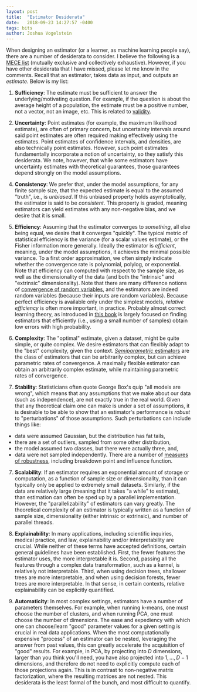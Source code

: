 ```yaml
---
layout: post
title:  "Estimator Desiderata"
date:   2018-09-23 14:27:57 -0400
tags: bits
author: Joshua Vogelstein
---
```



When designing an estimator (or a learner, as machine learning people say), there are a number of desiderata to consider.  I believe the following is a [MECE list](https://en.wikipedia.org/wiki/MECE_principle) (mutually exclusive and collectively exhaustive).  However, if you have other desiderata that I have missed, please let me know in the comments.  Recall that an estimator, takes data as input, and outputs an *estimate*.  Below is my list:

1. **Sufficiency**: The estimate must be sufficient to answer the underlying/motivating question.  For example, if the question is about the average height of a population, the estimate must be a positive number, not a vector, not an image, etc.  This is related to [validity](https://en.wikipedia.org/wiki/Validity_(statistics)).

2. **Uncertainty**:  Point estimates (for example, the maximum likelihood estimate), are often of primary concern, but uncertainty intervals around said point estimates are often required making effectively using the estimates.  Point estimates of confidence intervals, and densities, are also technically point estimates.  However, such point estimates fundamentally incorporate a notion of uncertainty, so they satisfy this desiderata.  We note, however, that while some estimators have uncertainty estimates with theoretical guarantees, those guarantees depend strongly on the model assumptions.

<!-- In many cases, even today's best estimators are "mis-calibrated". For example, if an estimator learns a posterior over a two-class problem, and then a test example is provided that looks nothing like any of the training data, modern classifiers will often be highly confident, when they "should" say that they do not know (see Robustness and Stability below).  -->

4. **Consistency**:  We prefer that, under the model assumptions, for any finite sample size, that the expected estimate is equal to the assumed "truth", i.e., is *unbiased*.  If this unbiased property holds asymptotically, the estimator is said to be  *consistent*.  This property is graded, meaning estimators can yield estimates with any non-negative bias, and we desire that it is small.   


6. **Efficiency**:  Assuming that the estimator converges to *something*, all else being equal, we desire that it converges "quickly".  The typical metric of statistical efficiency is the variance (for a scalar values estimate), or the Fisher information more generally.  Ideally the estimator is *efficient*, meaning, under the model assumptions, it achieves the minimal possible variance.  To a first order approximation, we often simply indicate whether the convergence rate is polynomial, polylog, or exponential.  Note that efficiency can computed with respect to the sample size, as well as the dimensionality of the data (and both the "intrinsic" and "extrinsic" dimensionality). Note that there are many difference notions of [convergence of random variables](https://en.wikipedia.org/wiki/Convergence_of_random_variables), and the estimators are indeed random variables (because their inputs are random variables). Because perfect efficiency is available only under the simplest models, *relative efficiency* is often more important, in practice.  Probably almost correct learning theory, as introduced in [this book](http://a.co/d/bYJlTWA) is largely focused on finding estimators that efficiently (i.e., using a small number of samples) obtain low errors with high probability.


3. **Complexity**: The "optimal" estimate, given a dataset, might be quite simple, or quite complex. We desire estimators that can flexibly adapt to the "best" complexity, given the context.  [*Semiparametric* estimators](https://www.amazon.com/Efficient-Adaptive-Estimation-Semiparametric-Models/dp/0387984739/ref=sr_1_6?s=books&ie=UTF8&qid=1537811338&sr=1-6&keywords=semiparametric) are the class of estimators that can be arbitrarily complex, but can achieve parametric rates of convergence. A maximally flexible estimator can obtain an arbitrarily complex estimate, while maintaining parametric rates of convergence.


5. **Stability**: Statisticians often quote George Box's quip "all models are wrong", which means that any assumptions that we make about our data (such as independence), are not exactly true in the real world.  Given that any theoretical claim one can make is under a set of assumptions, it is desirable to be able to show that an estimator's performance is *robust* to "perturbations" of those assumptions.  Such perturbations can include things like:
- data were assumed Gaussian, but the distribution has fat tails,
- there are a set of outliers, sampled from some other distribution,
- the model assumed two classes, but there were actually three, and,
- data were not sampled independently.
There are a number of [measures  of robustness](https://en.wikipedia.org/wiki/Robust_statistics#Measures_of_robustness), including breakdown point and influence function.

7. **Scalability**: If an estimator requires an exponential amount of storage or computation, as a function of sample size or dimensionality, than it can typically only be applied to extremely small datasets.  Similarly, if the data are relatively large (meaning that it takes "a while" to estimate), than estimation can often be sped up by a parallel implementation.  However, the "parallelizability" of estimators can vary greatly.  The theoretical complexity of an estimator is typically written as a function of sample size,  dimensionality (either intrinsic or extrinsic), and number of parallel threads.

9. **Explainability**: In many applications, including scientific inquiries, medical practice, and law, explainability and/or interpretability are crucial.  While neither of these terms have accepted definitions, certain general guidelines have been established.  First, the fewer features the estimator uses, the more interpretable it is.  Second, passing all the features through a complex data transformation, such as a kernel, is relatively not interpretable.  Third, when using decision trees, shallower trees are more interpretable, and when using decision forests, fewer trees are more interpretable.  In that sense, in certain contexts, relative explainability can be explicitly quantified.

7. **Automaticity**: In most complex settings, estimators have a number of parameters themselves.  For example, when running k-means, one must choose the number of clusters, and when running PCA, one must choose the number of dimensions. The ease and expediency with which one can choose/learn "good" parameter values for a given setting is crucial in real data applications.  When the most computationally expensive "process" of an estimator can be nested, leveraging the answer from past values, this can greatly accelerate the acquisition of "good" results.  For example, in PCA, by projecting into $D$ dimensions, larger than you think you'll need, you have also projected into $1, \ldots, D-1$ dimensions, and therefore do not need to explicitly compute each of those projections again. This is in contrast to non-negative matrix factorization, where the resulting matrices are not nested. This desiderata is the least formal of the bunch, and most difficult to quantify.
